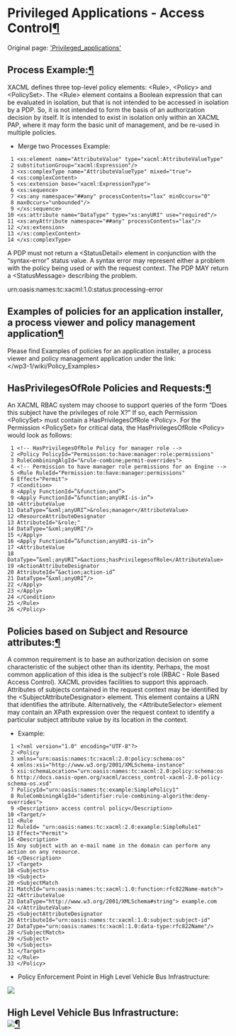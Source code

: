 Privileged Applications - Access Control[¶](#Privileged-Applications-Access-Control)
====================================================================================

Original page: ['Privileged\_applications'](.html)

Process Example:[¶](#Process-Example)
-------------------------------------

XACML defines three top-level policy elements: \<Rule\>, \<Policy\> and
\<PolicySet\>. The \<Rule\> element contains a Boolean expression that
can be evaluated in isolation, but that is not intended to be accessed
in isolation by a PDP. So, it is not intended to form the basis of an
authorization decision by itself. It is intended to exist in isolation
only within an XACML PAP, where it may form the basic unit of
management, and be re-used in multiple policies.

-   Merge two Processes Example:

<!-- -->

     1 <xs:element name="AttributeValue" type="xacml:AttributeValueType" 
     2 substitutionGroup="xacml:Expression"/>
     3 <xs:complexType name="AttributeValueType" mixed="true">
     4 <xs:complexContent>
     5 <xs:extension base="xacml:ExpressionType">
     6 <xs:sequence>
     7 <xs:any namespace="##any" processContents="lax" minOccurs="0" 
     8 maxOccurs="unbounded"/>
     9 </xs:sequence>
    10 <xs:attribute name="DataType" type="xs:anyURI" use="required"/>
    11 <xs:anyAttribute namespace="##any" processContents="lax"/>
    12 </xs:extension>
    13 </xs:complexContent>
    14 </xs:complexType>

A PDP must not return a \<StatusDetail\> element in conjunction with the
“syntax-error” status value. A syntax error may represent either a
problem with the policy being used or with the request context. The PDP
MAY return a \<StatusMessage\> describing the problem.

urn:oasis:names:tc:xacml:1.0:status:processing-error

Examples of policies for an application installer, a process viewer and policy management application[¶](#Examples-of-policies-for-an-application-installer-a-process-viewer-and-policy-management-application)
---------------------------------------------------------------------------------------------------------------------------------------------------------------------------------------------------------------

Please find Examples of policies for an application installer, a process
viewer and policy management application under the link:\
</wp3-1/wiki/Policy_Examples>

HasPrivilegesOfRole Policies and Requests:[¶](#HasPrivilegesOfRole-Policies-and-Requests)
-----------------------------------------------------------------------------------------

An XACML RBAC system may choose to support queries of the form “Does
this subject have the privileges of role X?” If so, each Permission
\<PolicySet\> must contain a HasPrivilegesOfRole \<Policy\>. For the
Permission \<PolicySet\> for critical data, the HasPrivilegesOfRole
\<Policy\> would look as follows:

     1 <!-- HasPrivilegesOfRole Policy for manager role -->
     2 <Policy PolicyId="Permission:to:have:manager:role:permissions" 
     3 RuleCombiningAlgId="&rule-combine;permit-overrides">
     4 <!-- Permission to have manager role permissions for an Engine -->
     5 <Rule RuleId="Permission:to:have:manager:permissions" 
     6 Effect="Permit">
     7 <Condition>
     8 <Apply FunctionId=”&function;and”>
     9 <Apply FunctionId=”&function;anyURI-is-in”>
    10 <AttributeValue
    11 DataType=”&xml;anyURI”>&roles;manager</AttributeValue>
    12 <ResourceAttributeDesignator
    13 AttributeId="&role;" 
    14 DataType="&xml;anyURI"/>
    15 </Apply>
    16 <Apply FunctionId=”&function;anyURI-is-in”>
    17 <AttributeValue
    18 DataType=”&xml;anyURI”>&actions;hasPrivilegesofRole</AttributeValue>
    19 <ActionAttributeDesignator
    20 AttributeId=”&action;action-id”
    21 DataType=”&xml;anyURI”/>
    22 </Apply>
    23 </Apply>
    24 </Condition>
    25 </Rule>
    26 </Policy>

Policies based on Subject and Resource attributes:[¶](#Policies-based-on-Subject-and-Resource-attributes)
---------------------------------------------------------------------------------------------------------

A common requirement is to base an authorization decision on some
characteristic of the subject other than its identity. Perhaps, the most
common application of this idea is the subject's role (RBAC - Role Based
Access Control). XACML provides facilities to support this approach.
Attributes of subjects contained in the request context may be
identified by the \<SubjectAttributeDesignator\> element. This element
contains a URN that identifies the attribute. Alternatively, the
\<AttributeSelector\> element may contain an XPath expression over the
request context to identify a particular subject attribute value by its
location in the context.

-   Example:

<!-- -->

     1 <?xml version="1.0" encoding="UTF-8"?>
     2 <Policy
     3 xmlns="urn:oasis:names:tc:xacml:2.0:policy:schema:os" 
     4 xmlns:xsi="http://www.w3.org/2001/XMLSchema-instance" 
     5 xsi:schemaLocation="urn:oasis:names:tc:xacml:2.0:policy:schema:os
     6 http://docs.oasis-open.org/xacml/access_control-xacml-2.0-policy-schema-os.xsd" 
     7 PolicyId="urn:oasis:names:tc:example:SimplePolicy1" 
     8 RuleCombiningAlgId="identifier:rule-combining-algorithm:deny-overrides">
     9 <Description> access control policy</Description>
    10 <Target/>
    11 <Rule
    12 RuleId= "urn:oasis:names:tc:xacml:2.0:example:SimpleRule1" 
    13 Effect="Permit">
    14 <Description>
    15 Any subject with an e-mail name in the domain can perform any action on any resource.
    16 </Description>
    17 <Target>
    18 <Subjects>
    19 <Subject>
    20 <SubjectMatch
    21 MatchId="urn:oasis:names:tc:xacml:1.0:function:rfc822Name-match">
    22 <AttributeValue
    23 DataType="http://www.w3.org/2001/XMLSchema#string"> example.com
    24 </AttributeValue>
    25 <SubjectAttributeDesignator
    26 AttributeId="urn:oasis:names:tc:xacml:1.0:subject:subject-id" 
    27 DataType="urn:oasis:names:tc:xacml:1.0:data-type:rfc822Name"/>
    28 </SubjectMatch>
    29 </Subject>
    30 </Subjects>
    31 </Target>
    32 </Rule>
    33 </Policy>

-   Policy Enforcement Point in High Level Vehicle Bus Infrastructure:

![](pa2.jpg)

High Level Vehicle Bus Infrastructure:\
![](pa.jpg)[¶](#High-Level-Vehicle-Bus-Infrastructure)
------------------------------------------------------
